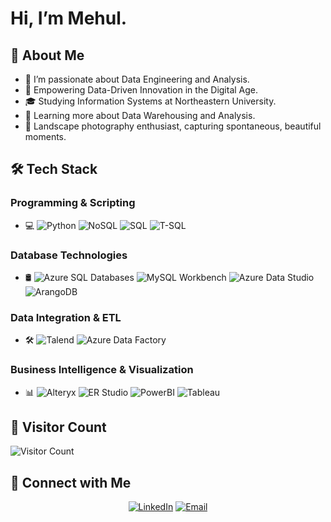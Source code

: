 # Hi, I’m Mehul.

## 🌟 About Me
- 👀 I’m passionate about Data Engineering and Analysis.
- 🤔 Empowering Data-Driven Innovation in the Digital Age.
- 🎓 Studying Information Systems at Northeastern University.
- 🌱 Learning more about Data Warehousing and Analysis.
- 📸 Landscape photography enthusiast, capturing spontaneous, beautiful moments.

## 🛠 Tech Stack

### Programming & Scripting
- 💻 
  ![Python](https://img.shields.io/badge/-Python-333333?style=flat&logo=python)
  ![NoSQL](https://img.shields.io/badge/-NoSQL-333333?style=flat&logo=NoSQL)
  ![SQL](https://img.shields.io/badge/-SQL-333333?style=flat&logo=MySQL)
  ![T-SQL](https://img.shields.io/badge/-TSQL-333333?style=flat&logo=MicrosoftSQLServer)

### Database Technologies
- 🛢 
  ![Azure SQL Databases](https://img.shields.io/badge/-Azure%20SQL%20Databases-333333?style=flat&logo=microsoft-azure)
  ![MySQL Workbench](https://img.shields.io/badge/-MySQL%20Workbench-333333?style=flat&logo=mysql)
  ![Azure Data Studio](https://img.shields.io/badge/-Azure%20Data%20Studio-333333?style=flat&logo=microsoft-azure)
  ![ArangoDB](https://img.shields.io/badge/-ArangoDB-333333?style=flat&logo=ArangoDB)

### Data Integration & ETL
- 🛠 
  ![Talend](https://img.shields.io/badge/-Talend-333333?style=flat&logo=Talend)
  ![Azure Data Factory](https://img.shields.io/badge/-Azure%20Data%20Factory-333333?style=flat&logo=microsoft-azure)

### Business Intelligence & Visualization
- 📊 
  ![Alteryx](https://img.shields.io/badge/-Alteryx-333333?style=flat&logo=Alteryx)
  ![ER Studio](https://img.shields.io/badge/-ER%20Studio-333333?style=flat)
  ![PowerBI](https://img.shields.io/badge/-Power%20BI-333333?style=flat&logo=powerbi)
  ![Tableau](https://img.shields.io/badge/-Tableau-333333?style=flat&logo=Tableau)

## 👀 Visitor Count
<img src="https://profile-counter.glitch.me/kmehul/count.svg" alt="Visitor Count" />

<br/>

## 🤝 Connect with Me

<p align="center">
<a href="https://www.linkedin.com/in/kmehul992/" target="_blank"><img alt="LinkedIn" src="https://img.shields.io/badge/LinkedIn-Kumar%20Mehul-blue?style=flat-square&logo=linkedin"></a>
<a href="mailto:kumar-mehul@outlook.com" target="_blank"><img alt="Email" src="https://img.shields.io/badge/Email-kumar--mehul%40outlook.com-blue?style=flat-square&logo=microsoft-outlook"></a>
</p>

